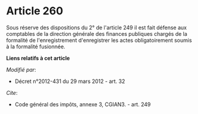 # Article 260

Sous réserve des dispositions du 2° de l'article 249 il est fait défense aux comptables de la direction générale des finances
publiques chargés de la formalité de l'enregistrement d'enregistrer les actes obligatoirement soumis à la formalité
fusionnée.

**Liens relatifs à cet article**

_Modifié par_:

  - Décret n°2012-431  du 29 mars 2012 - art. 32

_Cite_:

  - Code général des impôts, annexe 3, CGIAN3. - art. 249
